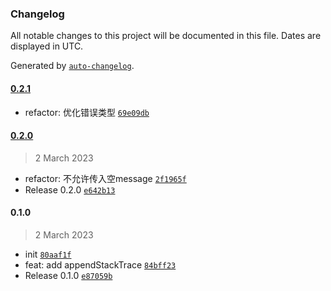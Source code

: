 ### Changelog

All notable changes to this project will be documented in this file. Dates are displayed in UTC.

Generated by [`auto-changelog`](https://github.com/CookPete/auto-changelog).

#### [0.2.1](https://github.com/bangbang93/node-service-errors/compare/0.2.0...0.2.1)

- refactor: 优化错误类型 [`69e09db`](https://github.com/bangbang93/node-service-errors/commit/69e09db8596e22a766209a2bf5fd9f1db0f0a17c)

#### [0.2.0](https://github.com/bangbang93/node-service-errors/compare/0.1.0...0.2.0)

> 2 March 2023

- refactor: 不允许传入空message [`2f1965f`](https://github.com/bangbang93/node-service-errors/commit/2f1965fbb6523ee18f3147d311515752a4493097)
- Release 0.2.0 [`e642b13`](https://github.com/bangbang93/node-service-errors/commit/e642b13d5c1d76d885a268d81b42b834f81dffe7)

#### 0.1.0

> 2 March 2023

- init [`80aaf1f`](https://github.com/bangbang93/node-service-errors/commit/80aaf1f9d7a4fff5b4ccb948eca30f8ff4817d05)
- feat: add appendStackTrace [`84bff23`](https://github.com/bangbang93/node-service-errors/commit/84bff23eab9bb0c4070fe63cb8de54403d6930fd)
- Release 0.1.0 [`e87059b`](https://github.com/bangbang93/node-service-errors/commit/e87059b0fd8bca740e05c5cea3d114a2e3563490)
